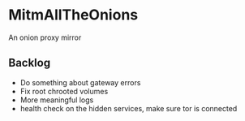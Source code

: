 # MitmAllTheOnions
An onion proxy mirror

## Backlog
* Do something about gateway errors
* Fix root chrooted volumes
* More meaningful logs
* health check on the hidden services, make sure tor is connected
